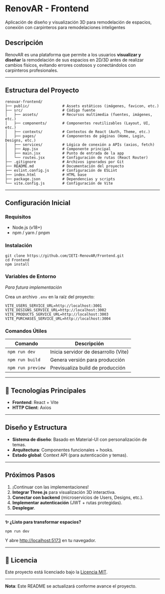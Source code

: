 # RenovAR - Frontend
Aplicación de diseño y visualización 3D para remodelación de espacios, conexión con carpinteros para remodelaciones inteligentes

## **Descripción**

RenovAR es una plataforma que permite a los usuarios **visualizar y diseñar** la remodelación de sus espacios en 2D/3D antes de realizar cambios físicos, evitando errores costosos y conectándolos con carpinteros profesionales.

---

## **Estructura del Proyecto**

```
renovar-frontend/
├── public/               # Assets estáticos (imágenes, favicon, etc.)
├── src/                  # Código fuente
│   ├── assets/           # Recursos multimedia (fuentes, imágenes, etc.)
│   ├── components/       # Componentes reutilizables (Layout, UI, etc.)
│   ├── contexts/         # Contextos de React (Auth, Theme, etc.)
│   ├── pages/            # Componentes de páginas (Home, Login, Designs, etc.)
│   ├── services/         # Lógica de conexión a APIs (axios, fetch)
│   ├── App.jsx           # Componente principal
│   ├── main.jsx          # Punto de entrada de la app
│   └── routes.jsx        # Configuración de rutas (React Router)
├── .gitignore            # Archivos ignorados por Git
├── README.md             # Documentación del proyecto
├── eslint.config.js      # Configuración de ESLint
├── index.html            # HTML base
├── package.json          # Dependencias y scripts
└── vite.config.js        # Configuración de Vite
```

---

## **Configuración Inicial**

### **Requisitos**

- Node.js (v18+)
- npm / yarn / pnpm

### **Instalación**

```
git clone https://github.com/IETI-RenovAR/Frontend.git
cd Frontend
npm install
```

### **Variables de Entorno**

*Para futura implementación*


Crea un archivo `.env` en la raíz del proyecto:


```
VITE_USERS_SERVICE_URL=http://localhost:3001
VITE_DESIGNS_SERVICE_URL=http://localhost:3002
VITE_PRODUCTS_SERVICE_URL=http://localhost:3003
VITE_PURCHASES_SERVICE_URL=http://localhost:3004
```

### **Comandos Útiles**

| **Comando** | **Descripción** |
| --- | --- |
| `npm run dev` | Inicia servidor de desarrollo (Vite) |
| `npm run build` | Genera versión para producción |
| `npm run preview` | Previsualiza build de producción |

---

## **🔧 Tecnologías Principales**

- **Frontend**: React + Vite
- **HTTP Client**: Axios

---

## **Diseño y Estructura**

- **Sistema de diseño**: Basado en Material-UI con personalización de temas.
- **Arquitectura**: Componentes funcionales + hooks.
- **Estado global**: Context API (para autenticación y temas).

---

## **Próximos Pasos**

1. ¡Continuar con las implementaciones!
2. **Integrar Three.js** para visualización 3D interactiva.
3. **Conectar con backend** (microservicios de Users, Designs, etc.).
4. **Implementar autenticación** (JWT + rutas protegidas).
5. **Desplegar**.

---

**✨ ¿Listo para transformar espacios?**

```
npm run dev
```

Y abre [http://localhost:5173](http://localhost:5173/) en tu navegador.

---

## 📄 Licencia
Este proyecto está licenciado bajo la [Licencia MIT](LICENSE).

---

**Nota**: Este README se actualizará conforme avance el proyecto.

